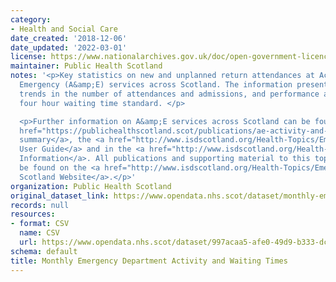 ```yaml
---
category:
- Health and Social Care
date_created: '2018-12-06'
date_updated: '2022-03-01'
license: https://www.nationalarchives.gov.uk/doc/open-government-licence/version/3/
maintainer: Public Health Scotland
notes: '<p>Key statistics on new and unplanned return attendances at Accident and
  Emergency (A&amp;E) services across Scotland. The information presented  includes
  trends in the number of attendances and admissions, and performance against the
  four hour waiting time standard. </p>

  <p>Further information on A&amp;E services across Scotland can be found in the <a
  href="https://publichealthscotland.scot/publications/ae-activity-and-waiting-times/">publication
  summary</a>, the <a href="http://www.isdscotland.org/Health-Topics/Emergency-Care/Emergency-Department-Activity/Data-Quality/AE2-User-Guide_V1-3.pdf">A&amp;E
  User Guide</a> and in the <a href="http://www.isdscotland.org/Health-Topics/Emergency-Care/ED_Background_Glossary.pdf">Background
  Information</a>. All publications and supporting material to this topic area can
  be found on the <a href="http://www.isdscotland.org/Health-Topics/Emergency-Care/">ISD
  Scotland Website</a>.</p>'
organization: Public Health Scotland
original_dataset_link: https://www.opendata.nhs.scot/dataset/monthly-emergency-department-activity-and-waiting-times
records: null
resources:
- format: CSV
  name: CSV
  url: https://www.opendata.nhs.scot/dataset/997acaa5-afe0-49d9-b333-dcf84584603d/resource/2a4adc0a-e8e3-4605-9ade-61e13a85b3b9/download/monthly_ae_waitingtimes_202201.csv
schema: default
title: Monthly Emergency Department Activity and Waiting Times
---
```

